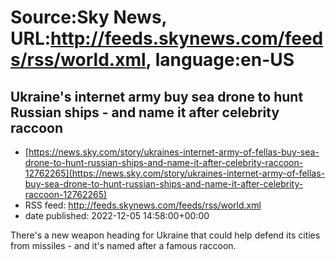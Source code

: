 # Source:Sky News, URL:http://feeds.skynews.com/feeds/rss/world.xml, language:en-US

## Ukraine's internet army buy sea drone to hunt Russian ships - and name it after celebrity raccoon
 - [https://news.sky.com/story/ukraines-internet-army-of-fellas-buy-sea-drone-to-hunt-russian-ships-and-name-it-after-celebrity-raccoon-12762265](https://news.sky.com/story/ukraines-internet-army-of-fellas-buy-sea-drone-to-hunt-russian-ships-and-name-it-after-celebrity-raccoon-12762265)
 - RSS feed: http://feeds.skynews.com/feeds/rss/world.xml
 - date published: 2022-12-05 14:58:00+00:00

There's a new weapon heading for Ukraine that could help defend its cities from missiles - and it's named after a famous raccoon.

